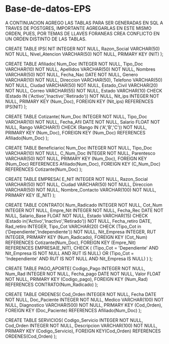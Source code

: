 # Base-de-datos-EPS
A CONTINUACION AGREGO LAS TABLAS PARA SER GENERADAS EN SQL A TRAVES DE POSTGRES, IMPORTANTE AGREGARLAS EN ESTE MISMO ORDEN, PUES, POR TEMAS DE LLAVES FORANEAS CREA CONFLICTO EN UN ORDEN DISTINTO DE LAS TABLAS.

CREATE TABLE IPS(
NIT INTEGER NOT NULL,
Razon_Social VARCHAR(50) NOT NULL,
Nivel_Atencion VARCHAR(50) NOT NULL,
PRIMARY KEY (NIT)
);

CREATE TABLE Afiliado(
Num_Doc INTEGER NOT NULL,
Tipo_Doc VARCHAR(10) NOT NULL,
Apellidos VARCHAR(50) NOT NULL,
Nombres VARCHAR(50) NOT NULL,
Fecha_Nac DATE NOT NULL,
Genero VARCHAR(10) NOT NULL,
Direccion VARCHAR(50),
Telefono VARCHAR(50) NOT NULL,
Ciudad VARCHAR(50) NOT NULL,
Estado_Civil VARCHAR(20) NOT NULL,
Correo VARCHAR(55) NOT NULL, 
Estado VARCHAR(10) CHECK (Estado IN ('Activo','Inactivo','Retirado')) NOT NULL,
Nit_ips INTEGER NOT NULL,
PRIMARY KEY (Num_Doc),
FOREIGN KEY (Nit_ips) REFERENCES IPS(NIT)
);

CREATE TABLE Cotizante( 
Num_Doc INTEGER NOT NULL,
Tipo_Doc VARCHAR(10) NOT NULL,
Fecha_Afil DATE NOT NULL,
Salario FLOAT NOT NULL,
Rango VARCHAR(1) CHECK (Rango IN ('A','B','C')) NOT NULL,
PRIMARY KEY (Num_Doc),
FOREIGN KEY (Num_Doc) REFERENCES Afiliado(Num_Doc)
);

CREATE TABLE Beneficiario(
Num_Doc INTEGER NOT NULL,
Tipo_Doc VARCHAR(10) NOT NULL,
C_Num_Doc INTEGER NOT NULL,
Parentesco VARCHAR(50) NOT NULL,
PRIMARY KEY (Num_Doc),
FOREIGN KEY (Num_Doc) REFERENCES Afiliado(Num_Doc),
FOREIGN KEY (C_Num_Doc) REFERENCES Cotizante(Num_Doc)
);

CREATE TABLE EMPRESA(
E_NIT INTEGER NOT NULL,
Razon_Social VARCHAR(50) NOT NULL,
Ciudad VARCHAR(50) NOT NULL,
Direccion VARCHAR(50) NOT NULL,
Nombre_Contacto VARCHAR(100) NOT NULL,
PRIMARY KEY (E_NIT)
);

CREATE TABLE CONTRATO(
Num_Radicado INTEGER NOT NULL,
Cot_Num INTEGER NOT NULL,
Empre_Nit INTEGER NOT NULL,
Fecha_Rec DATE NOT NULL,
Salario_Base FLOAT NOT NULL,
Estado VARCHAR(15) CHECK (Estado in('Activo','Inactivo','Retirado')) NOT NULL,
Fecha_retiro DATE,
Rad_retiro INTEGER,
Tipo_Cot VARCHAR(20) CHECK (Tipo_Cot in ('Dependiente','Independiente')) NOT NULL,
Nit_Empresa INTEGER,
RUT INTEGER,
PRIMARY KEY (Num_Radicado),
FOREIGN KEY (Cot_Num) REFERENCES Cotizante(Num_Doc),
FOREIGN KEY (Empre_Nit) REFERENCES EMPRESA(E_NIT),
CHECK (
	(Tipo_Cot = 'Dependiente' AND Nit_Empresa IS NOT NULL AND RUT IS NULL) OR
	(Tipo_Cot = 'Independiente' AND RUT IS NOT NULL AND Nit_Empresa IS NULL)
   )
);

CREATE TABLE PAGO_APORTE(
Codigo_Pago INTEGER NOT NULL,
Num_Rad INTEGER NOT NULL,
Fecha_pago DATE NOT NULL,
Valor FLOAT NOT NULL,
PRIMARY KEY (Codigo_pago),
FOREIGN KEY (Num_Rad) REFERENCES CONTRATO(Num_Radicado)
);

CREATE TABLE ORDENES(
Cod_Orden INTEGER NOT NULL,
Fecha DATE NOT NULL,
Doc_Paciente INTEGER NOT NULL,
Medico VARCHAR(100) NOT NULL,
Diagnostico VARCHAR(500) NOT NULL,
PRIMARY KEY (Cod_Orden),
FOREIGN KEY (Doc_Paciente) REFERENCES Afiliado(Num_Doc)
);

CREATE TABLE SERVICIOS(
Codigo_Servicio INTEGER NOT NULL,
Cod_Orden INTEGER NOT NULL,
Descripcion VARCHAR(100) NOT NULL,
PRIMARY KEY (Codigo_Servicio),
FOREIGN KEY(Cod_Orden) REFERENCES ORDENES(Cod_Orden)
);
